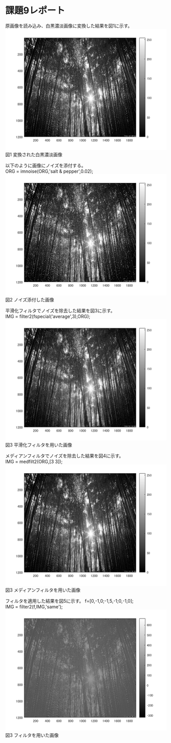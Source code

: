 # 課題9レポート
原画像を読み込み、白黒濃淡画像に変換した結果を図1に示す。
![原画像](https://github.com/r-takano/lecture_image_processing/blob/master/picture/kadai9/kadai9_1.png)  
図1 変換された白黒濃淡画像

以下のように画像にノイズを添付する。  
ORG = imnoise(ORG,'salt & pepper',0.02);
![原画像](https://github.com/r-takano/lecture_image_processing/blob/master/picture/kadai9/kadai9_2.png)  
図2 ノイズ添付した画像

平滑化フィルタでノイズを除去した結果を図3に示す。  
IMG = filter2(fspecial('average',3),ORG);
![原画像](https://github.com/r-takano/lecture_image_processing/blob/master/picture/kadai9/kadai9_3.png)  
図3 平滑化フィルタを用いた画像

メディアンフィルタでノイズを除去した結果を図4に示す。  
IMG = medfilt2(ORG,[3 3]);
![原画像](https://github.com/r-takano/lecture_image_processing/blob/master/picture/kadai9/kadai9_4.png)  
図3 メディアンフィルタを用いた画像

フィルタを適用した結果を図5に示す。
f=[0,-1,0;-1,5,-1;0,-1,0];  
IMG = filter2(f,IMG,'same');
![原画像](https://github.com/r-takano/lecture_image_processing/blob/master/picture/kadai9/kadai9_5.png)  
図3 フィルタを用いた画像
